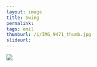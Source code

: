 ```yaml
---
layout: image
title: Swing
permalink: 
tags: emil
thumburl: /i/IMG_9471_thumb.jpg
slideurl: 
---
```

![]({{site.url}}/i/IMG_9471.jpg)


